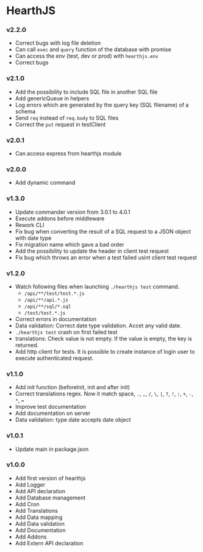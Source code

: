 # HearthJS

### v2.2.0
- Correct bugs with log file deletion
- Can call `exec` and `query` function of the database with promise
- Can access the env (test, dev or prod) with `hearthjs.env`
- Correct bugs

### v2.1.0
- Add the possibility to include SQL file in another SQL file
- Add genericQueue in helpers
- Log errors which are generated by the query key (SQL filename) of a schema
- Send `req` instead of `req.body` to SQL files
- Correct the `put` request in testClient

### v2.0.1
- Can access express from hearthjs module

### v2.0.0
- Add dynamic command

### v1.3.0
- Update commander version from 3.0.1 to 4.0.1
- Execute addons before middleware
- Rework CLI
- Fix bug when converting the result of a SQL request to a JSON object with date type
- Fix migration name which gave a bad order
- Add the possibility to update the header in client test request
- Fix bug which throws an error when a test failed usint client test request

### v1.2.0
- Watch following files when launching `./hearthjs test` command.
  - `/api/**/test/test.*.js`
  - `/api/**/api.*.js`
  - `/api/**/sql/*.sql`
  - `/test/test.*.js`
- Correct errors in documentation
- Data validation: Correct date type validation. Accet any valid date.
- `./hearthjs test` crash on first failed test
- translations: Check value is not empty. If the value is empty, the key is returned.
- Add http client for tests. It is possible to create instance of login user to execute authenticated request.

### v1.1.0
- Add init function (beforeInit, init and after init)
- Correct translations regex. Now it match space, `.`, `,`, `/`, `\`, `|`, `?`, `!`, `:`, `+`, `-`, `*`, `=`
- Improve test documentation
- Add documentation on server
- Data validation: type date accepts date object

### v1.0.1
- Update main in package.json

### v1.0.0
- Add first version of hearthjs
- Add Logger
- Add API declaration
- Add Database management
- Add Cron
- Add Translations
- Add Data mapping
- Add Data validation
- Add Documentation
- Add Addons
- Add Extern API declaration

